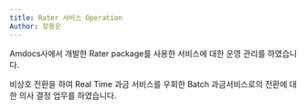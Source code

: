 ```yaml
---
title: Rater 서비스 Operation 
Author: 장용운
---
```


Amdocs사에서 개발한 Rater package를 사용한 서비스에 대한 운영 관리를 하였습니다.

비상호 전환을 하여 Real Time 과금 서비스를 우회한 Batch 과금서비스로의 전환에 대한 의사 결정 업무를 하였습니다.
